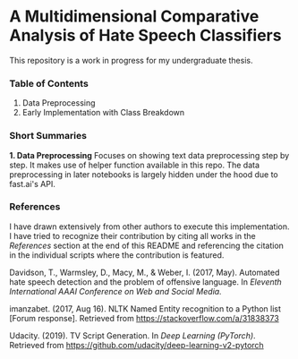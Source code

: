# A Multidimensional Comparative Analysis of Hate Speech Classifiers

This repository is a work in progress for my undergraduate thesis.

### Table of Contents

1. Data Preprocessing
99. Early Implementation with Class Breakdown

### Short Summaries

**1. Data Preprocessing**
Focuses on showing text data preprocessing step by step. It makes use of helper function available in this repo. The data preprocessing in later notebooks is largely hidden under the hood due to fast.ai's API.



### References

I have drawn extensively from other authors to execute this implementation. I have tried to recognize their contribution by citing all works in the _References_ section at the end of this README and referencing the citation in the individual scripts where the contribution is featured.

Davidson, T., Warmsley, D., Macy, M., & Weber, I. (2017, May). Automated hate speech detection and the problem of offensive language. In _Eleventh International AAAI Conference on Web and Social Media._

imanzabet. (2017, Aug 16). NLTK Named Entity recognition to a Python list [Forum response]. Retrieved from https://stackoverflow.com/a/31838373

Udacity. (2019). TV Script Generation. In _Deep Learning (PyTorch)_. Retrieved from https://github.com/udacity/deep-learning-v2-pytorch
